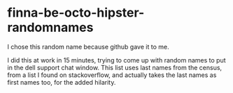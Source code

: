 # finna-be-octo-hipster-randomnames
I chose this random name because github gave it to me.

I did this at work in 15 minutes, trying to come up with random names to put in the dell support chat window. 
This list uses last names from the census, from a list I found on stackoverflow, and actually takes the last names as first names too, for the added hilarity.

